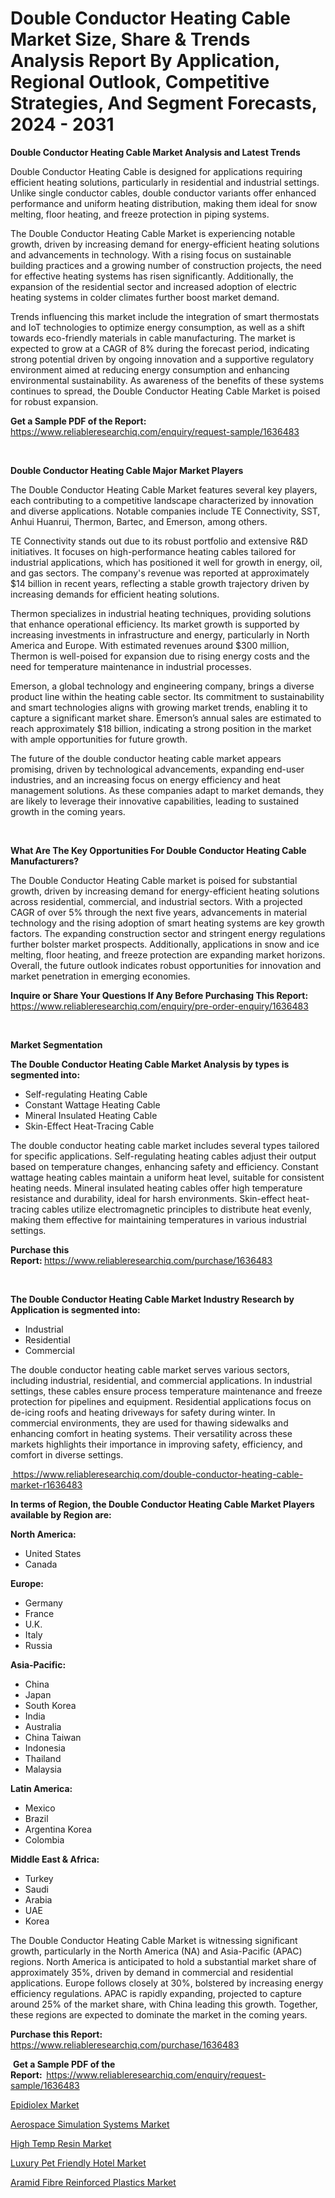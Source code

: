 <p><h1>Double Conductor Heating Cable Market Size, Share & Trends Analysis Report By Application, Regional Outlook, Competitive Strategies, And Segment Forecasts, 2024 - 2031</h1></p><p><strong>Double Conductor Heating Cable Market Analysis and Latest Trends</strong></p>
<p><p>Double Conductor Heating Cable is designed for applications requiring efficient heating solutions, particularly in residential and industrial settings. Unlike single conductor cables, double conductor variants offer enhanced performance and uniform heating distribution, making them ideal for snow melting, floor heating, and freeze protection in piping systems.</p><p>The Double Conductor Heating Cable Market is experiencing notable growth, driven by increasing demand for energy-efficient heating solutions and advancements in technology. With a rising focus on sustainable building practices and a growing number of construction projects, the need for effective heating systems has risen significantly. Additionally, the expansion of the residential sector and increased adoption of electric heating systems in colder climates further boost market demand.</p><p>Trends influencing this market include the integration of smart thermostats and IoT technologies to optimize energy consumption, as well as a shift towards eco-friendly materials in cable manufacturing. The market is expected to grow at a CAGR of 8% during the forecast period, indicating strong potential driven by ongoing innovation and a supportive regulatory environment aimed at reducing energy consumption and enhancing environmental sustainability. As awareness of the benefits of these systems continues to spread, the Double Conductor Heating Cable Market is poised for robust expansion.</p></p>
<p><strong>Get a Sample PDF of the Report:&nbsp;</strong> <a href="https://www.reliableresearchiq.com/enquiry/request-sample/1636483?utm_campaign=1870&utm_medium=2&utm_source=Github&utm_content=ia&utm_term=27122024&utm_id=double-conductor-heating-cable">https://www.reliableresearchiq.com/enquiry/request-sample/1636483</a></p>
<p>&nbsp;</p>
<p><strong>Double Conductor Heating Cable Major Market Players</strong></p>
<p><p>The Double Conductor Heating Cable Market features several key players, each contributing to a competitive landscape characterized by innovation and diverse applications. Notable companies include TE Connectivity, SST, Anhui Huanrui, Thermon, Bartec, and Emerson, among others.</p><p>TE Connectivity stands out due to its robust portfolio and extensive R&D initiatives. It focuses on high-performance heating cables tailored for industrial applications, which has positioned it well for growth in energy, oil, and gas sectors. The company's revenue was reported at approximately $14 billion in recent years, reflecting a stable growth trajectory driven by increasing demands for efficient heating solutions.</p><p>Thermon specializes in industrial heating techniques, providing solutions that enhance operational efficiency. Its market growth is supported by increasing investments in infrastructure and energy, particularly in North America and Europe. With estimated revenues around $300 million, Thermon is well-poised for expansion due to rising energy costs and the need for temperature maintenance in industrial processes.</p><p>Emerson, a global technology and engineering company, brings a diverse product line within the heating cable sector. Its commitment to sustainability and smart technologies aligns with growing market trends, enabling it to capture a significant market share. Emerson’s annual sales are estimated to reach approximately $18 billion, indicating a strong position in the market with ample opportunities for future growth.</p><p>The future of the double conductor heating cable market appears promising, driven by technological advancements, expanding end-user industries, and an increasing focus on energy efficiency and heat management solutions. As these companies adapt to market demands, they are likely to leverage their innovative capabilities, leading to sustained growth in the coming years.</p></p>
<p>&nbsp;</p>
<p><strong>What Are The Key Opportunities For Double Conductor Heating Cable Manufacturers?</strong></p>
<p><p>The Double Conductor Heating Cable market is poised for substantial growth, driven by increasing demand for energy-efficient heating solutions across residential, commercial, and industrial sectors. With a projected CAGR of over 5% through the next five years, advancements in material technology and the rising adoption of smart heating systems are key growth factors. The expanding construction sector and stringent energy regulations further bolster market prospects. Additionally, applications in snow and ice melting, floor heating, and freeze protection are expanding market horizons. Overall, the future outlook indicates robust opportunities for innovation and market penetration in emerging economies.</p></p>
<p><strong>Inquire or Share Your Questions If Any Before Purchasing This Report:</strong> <a href="https://www.reliableresearchiq.com/enquiry/pre-order-enquiry/1636483?utm_campaign=1870&utm_medium=2&utm_source=Github&utm_content=ia&utm_term=27122024&utm_id=double-conductor-heating-cable">https://www.reliableresearchiq.com/enquiry/pre-order-enquiry/1636483</a></p>
<p>&nbsp;</p>
<p><strong>Market Segmentation</strong></p>
<p><strong>The Double Conductor Heating Cable Market Analysis by types is segmented into:</strong></p>
<p><ul><li>Self-regulating Heating Cable</li><li>Constant Wattage Heating Cable</li><li>Mineral Insulated Heating Cable</li><li>Skin-Effect Heat-Tracing Cable</li></ul></p>
<p><p>The double conductor heating cable market includes several types tailored for specific applications. Self-regulating heating cables adjust their output based on temperature changes, enhancing safety and efficiency. Constant wattage heating cables maintain a uniform heat level, suitable for consistent heating needs. Mineral insulated heating cables offer high temperature resistance and durability, ideal for harsh environments. Skin-effect heat-tracing cables utilize electromagnetic principles to distribute heat evenly, making them effective for maintaining temperatures in various industrial settings.</p></p>
<p><strong>Purchase this Report:&nbsp;</strong><a href="https://www.reliableresearchiq.com/purchase/1636483?utm_campaign=1870&utm_medium=2&utm_source=Github&utm_content=ia&utm_term=27122024&utm_id=double-conductor-heating-cable">https://www.reliableresearchiq.com/purchase/1636483</a></p>
<p>&nbsp;</p>
<p><strong>The Double Conductor Heating Cable Market Industry Research by Application is segmented into:</strong></p>
<p><ul><li>Industrial</li><li>Residential</li><li>Commercial</li></ul></p>
<p><p>The double conductor heating cable market serves various sectors, including industrial, residential, and commercial applications. In industrial settings, these cables ensure process temperature maintenance and freeze protection for pipelines and equipment. Residential applications focus on de-icing roofs and heating driveways for safety during winter. In commercial environments, they are used for thawing sidewalks and enhancing comfort in heating systems. Their versatility across these markets highlights their importance in improving safety, efficiency, and comfort in diverse settings.</p></p>
<p><a href="https://www.reliableresearchiq.com/double-conductor-heating-cable-market-r1636483?utm_campaign=1870&utm_medium=2&utm_source=Github&utm_content=ia&utm_term=27122024&utm_id=double-conductor-heating-cable">&nbsp;https://www.reliableresearchiq.com/double-conductor-heating-cable-market-r1636483</a></p>
<p><strong>In terms of Region, the Double Conductor Heating Cable Market Players available by Region are:</strong></p>
<p>
    <p> <strong> North America: </strong>
        <ul>
            <li>United States</li>
            <li>Canada</li>
        </ul>
        </p> 
    <p> <strong> Europe: </strong>
        <ul>
            <li>Germany</li>
            <li>France</li>
            <li>U.K.</li>
            <li>Italy</li>
            <li>Russia</li>
        </ul>
        </p> 
    <p> <strong> Asia-Pacific: </strong>
        <ul>
            <li>China</li>
            <li>Japan</li>
            <li>South Korea</li>
            <li>India</li>
            <li>Australia</li>
            <li>China Taiwan</li>
            <li>Indonesia</li>
            <li>Thailand</li>
            <li>Malaysia</li>
        </ul>
        </p> 
    <p> <strong> Latin America: </strong>
        <ul>
            <li>Mexico</li>
            <li>Brazil</li>
            <li>Argentina Korea</li>
            <li>Colombia</li>
        </ul>
        </p> 
    <p> <strong> Middle East & Africa: </strong>
        <ul>
            <li>Turkey</li>
            <li>Saudi</li>
            <li>Arabia</li>
            <li>UAE</li>
            <li>Korea</li>
        </ul>
    </p>
    </p>
<p><p>The Double Conductor Heating Cable Market is witnessing significant growth, particularly in the North America (NA) and Asia-Pacific (APAC) regions. North America is anticipated to hold a substantial market share of approximately 35%, driven by demand in commercial and residential applications. Europe follows closely at 30%, bolstered by increasing energy efficiency regulations. APAC is rapidly expanding, projected to capture around 25% of the market share, with China leading this growth. Together, these regions are expected to dominate the market in the coming years.</p></p>
<p><strong>Purchase this Report: </strong><a href="https://www.reliableresearchiq.com/purchase/1636483?utm_campaign=1870&utm_medium=2&utm_source=Github&utm_content=ia&utm_term=27122024&utm_id=double-conductor-heating-cable">https://www.reliableresearchiq.com/purchase/1636483</a></p>
<p>&nbsp;<strong>Get a Sample PDF of the Report:&nbsp;&nbsp;</strong><a href="https://www.reliableresearchiq.com/enquiry/request-sample/1636483?utm_campaign=1870&utm_medium=2&utm_source=Github&utm_content=ia&utm_term=27122024&utm_id=double-conductor-heating-cable">https://www.reliableresearchiq.com/enquiry/request-sample/1636483</a></p>
<p><strong></strong></p>
<p><p><a href="https://www.linkedin.com/pulse/epidiolex-market-drivers-competitiv-market-decode-0o4uf?utm_campaign=1870&utm_medium=2&utm_source=Github&utm_content=ia&utm_term=27122024&utm_id=double-conductor-heating-cable">Epidiolex Market</a></p><p><a href="https://github.com/oliveroste6/Market-Research-Report-List-1/blob/main/aerospace-simulation-systems-market.md?utm_campaign=1870&utm_medium=2&utm_source=Github&utm_content=ia&utm_term=27122024&utm_id=double-conductor-heating-cable">Aerospace Simulation Systems Market</a></p><p><a href="https://www.linkedin.com/pulse/p-factrackr-ho6he?utm_campaign=1870&utm_medium=2&utm_source=Github&utm_content=ia&utm_term=27122024&utm_id=double-conductor-heating-cable">High Temp Resin Market</a></p><p><a href="https://www.linkedin.com/pulse/growth-insights-luxury-pet-friendly-hotel-market-whats-fueling-9ngbc?utm_campaign=1870&utm_medium=2&utm_source=Github&utm_content=ia&utm_term=27122024&utm_id=double-conductor-heating-cable">Luxury Pet Friendly Hotel Market</a></p><p><a href="https://github.com/chaturberville8181/Market-Research-Report-List-1/blob/main/aramid-fibre-reinforced-plastics-market.md?utm_campaign=1870&utm_medium=2&utm_source=Github&utm_content=ia&utm_term=27122024&utm_id=double-conductor-heating-cable">Aramid Fibre Reinforced Plastics Market</a></p></p>